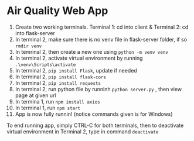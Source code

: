 # Air Quality Web App


1. Create two working terminals. Terminal 1: cd into client & Terminal 2: cd into flask-server
2. In terminal 2, make sure there is no venv file in flask-server folder, if so ``` rmdir venv ```
3. In temrinal 2, then create a new one using ``` python -m venv venv ```
4. In terminal 2, activate virtual environment by running ``` .\venv\Scripts\activate ```
5. In terminal 2, ``` pip install Flask ```, update if needed
6. In terminal 2, ```pip install flask-cors```
7. In terminal 2, ```pip install requests```
8. In terminal 2, run python file by runninh ``` python server.py ``` , then view page at given url
9. In termina 1, run ```npm install axios```
10. In terminal 1, run ```npm start``` 
11. App is now fully runnin! (notice commands given is for Windows)

To end running app, simply CTRL-C for both terminals, then to deactivate virtual environment in Terminal 2, type in command ```deactivate```

